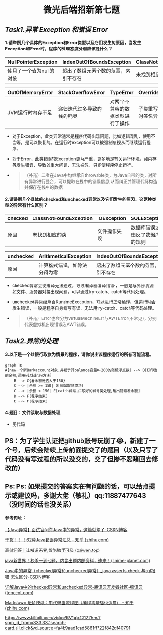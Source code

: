 # <center>微光后端招新第七题</center>

## ***Task1.异常 Exception 和错误 Error***

#### 1.请举例几个具体的Exception和Error类型以及它们发生的原因，当发生Exception和Error时，程序的处理态度分别应该是什么？

| NullPointerException     | IndexOutOfBoundsException            | ClassNotFoundException | NumberFormatException | IllegalArgumentException       | **IOException** | FileNotFoundException    |
| ------------------------ | ------------------------------------ | ---------------------- | --------------------- | ------------------------------ | --------------- | ------------------------ |
| 使用了一个值为null的对象 | 超出了数组元素个数的范围，索引不存在 | 未找到相应的类         | 数字的格式发生了错误  | 方法接受了一个不符合类型的参数 | 文件操作失败    | 未找到要求访问的文件SQLE |

| OutOfMemoryError  | StackOverflowError         | **TypeError**                    | **OverrideError**      |
| ----------------- | -------------------------- | -------------------------------- | ---------------------- |
| JVM运行时内存不足 | 递归迭代过多导致的栈的耗尽 | 对两个不兼容的数据类型进行了操作 | 子类重写父类时签名异常 |

- 对于Exception，此类异常通常是程序代码出现问题，比如逻辑混乱，使用不当等，是可以恢复的。在运行时exception可以被强制忽视从而继续运行程序。

- 对于Error，此类错误较Exception更为严重，更多地是有关运行环境，如内存等发生错误，导致的重大问题，无法被忽，只能使程序停止运行。

- > （补充）二者在Java中均继承自throwable类，为Java自带的类，对所有异常进行整合，可以提取在栈中的错误信息,从而纠正并管理代码构造并保存在栈中的数据

#### **2.请举例几个具体的checked和unchecked异常以及它们发生的原因，这两种类型的异常有什么区别？**

| checked | ClassNotFoundException | IOException  | SQLException                   |
| ------- | ---------------------- | ------------ | ------------------------------ |
| 原因    | 未找到相应的类         | 文件操作失败 | 数据库错误或违反了数据库的规则 |

| unchecked | ArithmeticalException        | IndexOutOfBoundsException            | NullPointerException     |
| --------- | ---------------------------- | ------------------------------------ | ------------------------ |
| 原因      | 计算格式错误，如除法分母为零 | 超出了数组元素个数的范围，索引不存在 | 使用了一个值为null的对象 |

- checked异常会使编译无法通过，导致编译器编译错误·，一般是与外部资源如文件、服务器对接出现问题，可以通过try-catch、catch等代码处理。

- unchecked异常继承自RuntimeException，可以进行正常编译，但运行时会发生错误，一般是程序自身编写有误，无法用try-catch、catch等代码处理。

- > （补充）Error也会分为VirtualMechineErr与AWTError(不常见)，分别代表虚拟机出现错误及AWT错误。

## ***Task2.异常的处理***

#### 3.以下是一个以银行取款为情景的程序，请你说出该程序运行的所有可能流程。

```mermaid
graph TD
A[new一个新Bankaccount对象,并赋予其balance变量0-200的随机浮点数] --> B[打印当前余额,调用withdraw方法]
    B --> C{看余额是否大于150}
    C --> |余额 >= 150| D[输出取款成功]
    C --> |余额 < 150| E[catch异常,由写好的异常类处理,输出错误和余额]
 	D --> F(程序结束)
 	E --> F(程序结束)
```

#### 4.题目：文件读取与数据处理
- 见代码



## PS：为了学生认证把github账号玩崩了😭，新建了一个号，后续会陆续上传前面提交了的题目（以及只写了代码没有写过程的所以没交的，交了但惨不忍睹回去修改的）
## Ps: Ps: 如果提交的答案实在有问题的话，可以给点提示或建议吗，多谢大佬（敬礼）qq:11887477643（没时间的话也没关系）

#### 参考网址：

[【Java异常】面试官问你Java中的异常，这篇就够了-CSDN博客](https://blog.csdn.net/weixin_52007179/article/details/142813999)

[干货！！！62种Java错误异常汇总 - 知乎 (zhihu.com)](https://zhuanlan.zhihu.com/p/658386570)

[高效问答 | 让知识无界,智能触手可及 (zaiwen.top)](https://www.zaiwen.top/chat/working-edition)

[java新世界！秒杀一到七题，内含出题内部资料，速来！(anime-planet.com)](https://www.anime-planet.com/anime/tags/isekai)

[Java中的异常（checked异常和unchecked异常）_java asserts.check 与sql报错 怎么区分-CSDN博客](https://blog.csdn.net/qq_34039868/article/details/107145009)

[详解Java中的checked异常和unchecked异常-腾讯云开发者社区-腾讯云 (tencent.com)](https://cloud.tencent.com/developer/article/1752363)

[Markdown 进阶技能：用代码画流程图（编程零基础也适用） - 知乎 (zhihu.com)](https://zhuanlan.zhihu.com/p/69495726)

https://www.bilibili.com/video/BV1gb42177hm/?spm_id_from=333.337.search-card.all.click&vd_source=fa4b9aad1cad5861ff722f842df40791
